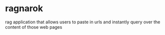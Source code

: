 # ragnarok
rag application that allows users to paste in urls and instantly query over the content of those web pages
